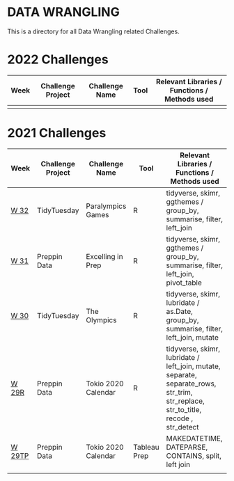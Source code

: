# DATA WRANGLING

This is a directory for all Data Wrangling related Challenges.

# 2022 Challenges

| Week| Challenge Project | Challenge Name | Tool | Relevant Libraries / Functions / Methods used |
| --- | --- | --- | --- | --- |
|  | |  |  |  |



# 2021 Challenges

| Week| Challenge Project | Challenge Name | Tool | Relevant Libraries / Functions / Methods used |
| --- | --- | --- | --- | --- |
| [W 32](<https://github.com/paulisdataviz/DATA_WRANGLING/blob/main/tidytuesday/2021_W_32/2021_W_32_tidytuesday_R.md>)<br> | TidyTuesday | Paralympics Games | R | tidyverse, skimr, ggthemes / group_by, summarise, filter, left_join|
| [W 31](<https://github.com/paulisdataviz/DATA_WRANGLING/blob/main/2021_W_31/2021_W_31_Preppin_R.md>)<br> | Preppin Data | Excelling in Prep | R | tidyverse, skimr, ggthemes / group_by, summarise, filter, left_join, pivot_table  |
| [W 30](<https://github.com/paulisdataviz/DATA_WRANGLING/blob/main/tidytuesday/2021_W_30/R_solution.md>)<br> | TidyTuesday | The Olympics| R | tidyverse, skimr, lubridate / as.Date, group_by, summarise, filter, left_join, mutate |
| [W 29R](<https://github.com/paulisdataviz/DATA_WRANGLING/blob/main/2021_W29/2021_W29_R.md>)<br> | Preppin Data | Tokio 2020 Calendar | R | tidyverse, skimr, lubridate / left_join, mutate, separate, separate_rows, str_trim, str_replace, str_to_title, recode , str_detect |
| [W 29TP](<https://github.com/paulisdataviz/DATA_WRANGLING/blob/main/2021_W29/2021-W29-preppin--data---Tableau-Prep-solution.md>)<br> | Preppin Data | Tokio 2020 Calendar | Tableau Prep | MAKEDATETIME, DATEPARSE, CONTAINS, split, left join  |
|  |  |  | |  |

